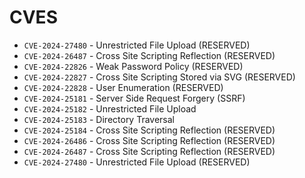 # CVES

* `CVE-2024-27480` - Unrestricted File Upload (RESERVED)
* `CVE-2024-26487` - Cross Site Scripting Reflection (RESERVED)
* `CVE-2024-22826` - Weak Password Policy (RESERVED)
* `CVE-2024-22827` - Cross Site Scripting Stored via SVG (RESERVED)
* `CVE-2024-22828` - User Enumeration  (RESERVED)
* `CVE-2024-25181` - Server Side Request Forgery (SSRF)
* `CVE-2024-25182` - Unrestricted File Upload
* `CVE-2024-25183` - Directory Traversal
* `CVE-2024-25184` - Cross Site Scripting Reflection (RESERVED)
* `CVE-2024-26486` - Cross Site Scripting Reflection (RESERVED)
* `CVE-2024-26487` - Cross Site Scripting Reflection (RESERVED)
* `CVE-2024-27480` - Unrestricted File Upload (RESERVED)
